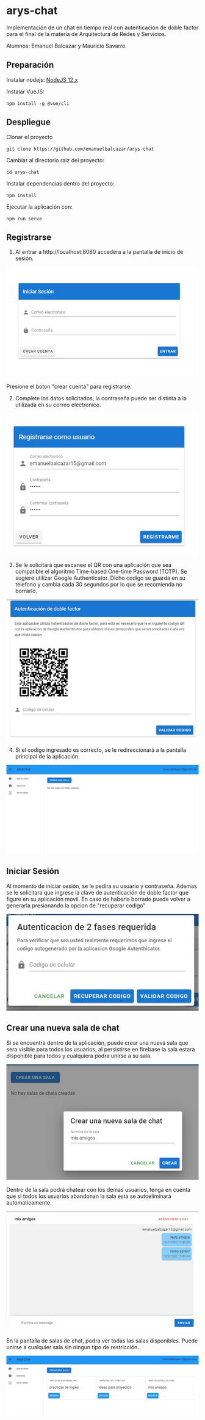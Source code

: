 # arys-chat
Implementación de un chat en tiempo real con autenticación de doble factor para el final de la materia de Arquitectura de Redes y Servicios.

Alumnos: Emanuel Balcazar y Mauricio Savarro.

## Preparación

Instalar nodejs: [NodeJS 12.x](https://nodejs.org/es/)

Instalar VueJS:

```
npm install -g @vue/cli
```

## Despliegue

Clonar el proyecto

```
git clone https://github.com/emanuelbalcazar/arys-chat
```

Cambiar al directorio raiz del proyecto:
```
cd arys-chat
```

Instalar dependencias dentro del proyecto:
```
npm install
```

Ejecutar la aplicación con:

```
npm run serve
```

## Registrarse

1. Al entrar a http://localhost:8080 accedera a la pantalla de inicio de sesión.

![alt text](./images/login.jpg)

Presione el boton "crear cuenta" para registrarse.

2. Complete los datos solicitados, la contraseña puede ser distinta a la utilizada en su correo electronico.

![alt text](./images/registrarme.jpg)

3. Se le solicitará que escanee el QR con una aplicación que sea compatible el algoritmo Time-based One-time Password (TOTP). Se sugiere utilizar Google Authenticator. Dicho codigo se guarda en su telefono y cambia cada 30 segundos por lo que se recomienda no borrarlo.

![alt text](./images/doble-factor.jpg)

4. Si el codigo ingresado es correcto, se le redireccionará a la pantalla principal de la aplicación.

![alt text](./images/principal.jpg)

## Iniciar Sesión

Al momento de iniciar sesión, se le pedira su usuario y contraseña. Ademas se le solicitara que ingrese la clave de autenticación de doble factor que figure en su aplicación movil. En caso de haberla borrado puede volver a generarla presionando la opcion de "recuperar codigo" 

![alt text](./images/iniciar.jpg)

## Crear una nueva sala de chat

Si se encuentra dentro de la aplicación, puede crear una nueva sala que sera visible para todos los usuarios, al persistirse en firebase la sala estara disponible para todos y cualquiera podra unirse a su sala.

![alt text](./images/crear-sala.jpg)

Dentro de la sala podrá chatear con los demas usuarios, tenga en cuenta que si todos los usuarios abandonan la sala esta se autoeliminará automaticamente.

![alt text](./images/chat.jpg)

En la pantalla de salas de chat, podra ver todas las salas disponibles. Puede unirse a cualquier sala sin ningun tipo de restricción.

![alt text](./images/salas.jpg)
